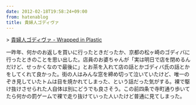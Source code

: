 ```yaml
---
date: 2012-02-18T19:58:24+09:00
from: hatenablog
title: 貴婦人ゴディヴァ
---
```


<p>> <a href="http://mooz.hatenablog.com/entry/2012/02/18/174333">&#x8CB4;&#x5A66;&#x4EBA;&#x30B4;&#x30C7;&#x30A3;&#x30F4;&#x30A1; - Wrapped in Plastic</a></p><p>一昨年、何かのお返しを買いに行ったときだったか、京都の松ヶ崎のゴディバに行ったときのことを思い出した。店員のお婆ちゃんが「実は明日で店を閉めるんだけど、せっかくなので最後に」とお茶を入れて店の話とかゴディバ氏の話とかをしてくれて良かった。街の人はみんな窓を締め切って泣いていたけど、唯一のぞき見していたトムは目を焼かれてしまった、という話だった気がする。裸で駆け抜けさせられた人自体は別にどうでも良さそう。この前四条で寺町通り歩いてたら何かの罰ゲームで裸で走り抜けていった人いたけど普通に見てしまった。</p>

